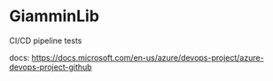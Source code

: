 # GiamminLib

CI/CD pipeline tests


docs: https://docs.microsoft.com/en-us/azure/devops-project/azure-devops-project-github
